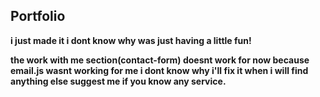 <h2>Portfolio</h2>
 

**i just made it i dont know why was just having a little fun!**


**the work with me section(contact-form) doesnt work for now because email.js wasnt working for me i dont know why i'll fix it when i will find anything else suggest me if you know any service.**



